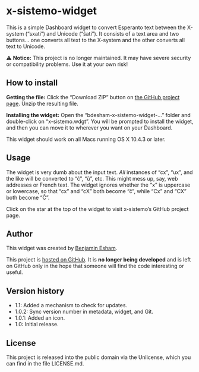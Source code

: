 # x-sistemo-widget

This is a simple Dashboard widget to convert Esperanto text between the X-system (“sxati”) and Unicode (“ŝati”). It consists of a text area and two buttons… one converts all text to the X-system and the other converts all text to Unicode.

⚠️ **Notice:** This project is no longer maintained. It may have severe security or compatibility problems. Use it at your own risk!

## How to install

**Getting the file:** Click the “Download ZIP” button on [the GitHub project page](https://github.com/bdesham/x-sistemo-widget). Unzip the resulting file.

**Installing the widget:** Open the “bdesham-x-sistemo-widget-…” folder and double-click on “x-sistemo.wdgt”. You will be prompted to install the widget, and then you can move it to wherever you want on your Dashboard.

This widget should work on all Macs running OS X 10.4.3 or later.

## Usage

The widget is very dumb about the input text. *All* instances of “cx”, “ux”, and the like will be converted to “ĉ”, “ŭ”, etc. This might mess up, say, web addresses or French text. The widget ignores whether the “x” is uppercase or lowercase, so that “cx” and “cX” both become “ĉ”, while “Cx” and “CX” both become “Ĉ”.

Click on the star at the top of the widget to visit x-sistemo’s GitHub project page.

## Author

This widget was created by [Benjamin Esham](https://esham.io).

This project is [hosted on GitHub](https://github.com/bdesham/x-sistemo-widget). It is **no longer being developed** and is left on GitHub only in the hope that someone will find the code interesting or useful.

## Version history

* 1.1: Added a mechanism to check for updates.
* 1.0.2: Sync version number in metadata, widget, and Git.
* 1.0.1: Added an icon.
* 1.0: Initial release.

## License

This project is released into the public domain via the Unlicense, which you can find in the file LICENSE.md.
